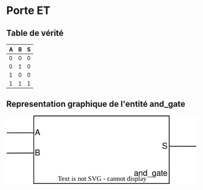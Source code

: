# Porte ET
## Table de vérité
|A|B|S|
|-|-|-|
|0|0|0|
|0|1|0|
|1|0|0|
|1|1|1|
## Representation graphique de l'entité **and_gate**
![Vue schématique de l'entité **and_gate**](img/and_gate_component.svg)